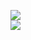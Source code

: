 [![](https://img.shields.io/badge/Made%20With-Github%20Spray-lightgrey.svg?style=for-the-badge&logo=github)](https://github.com/Annihil/github-spray#18438)  
[![](https://i.imgur.com/2DrTn0Z.gif)](https://github.com/Annihil/github-spray)